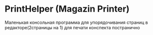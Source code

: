 # PrintHelper (Magazin Printer)
Маленькая консольная программа для упорядочивания страниц в редакторе(2страницы на 1) для печати конспекта постранично
